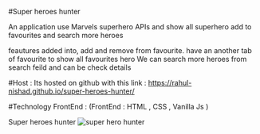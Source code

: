 #Super heroes hunter

An application use Marvels superhero APIs and show all superhero add to favourites and search more heroes

feautures added into, add and remove from favourite.
have an another tab of favourite to show all favourites hero
We can search more heroes from search feild and can be check details

#Host :
Its hosted on github with this link :  https://rahul-nishad.github.io/super-heroes-hunter/

#Technology
FrontEnd : (FrontEnd : HTML , CSS , Vanilla Js )


Super heroes hunter
![super hero hunter](https://github.com/Rahul-Nishad/super-heroes-hunter/assets/123461911/c2731483-5732-4e6b-b4e4-ea85c7912f39)
